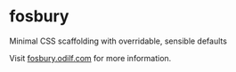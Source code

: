 # fosbury

Minimal CSS scaffolding with overridable, sensible defaults

Visit [fosbury.odilf.com](http://fosbury.odilf.com) for more information.